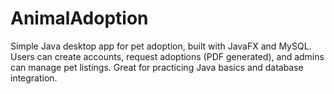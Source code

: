 # AnimalAdoption
Simple Java desktop app for pet adoption, built with JavaFX and MySQL. Users can create accounts, request adoptions (PDF generated), and admins can manage pet listings. Great for practicing Java basics and database integration.
